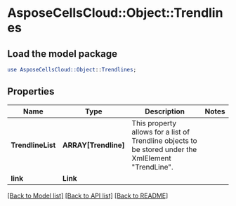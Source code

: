 # AsposeCellsCloud::Object::Trendlines 

## Load the model package
```perl
use AsposeCellsCloud::Object::Trendlines;
```

## Properties
Name | Type | Description | Notes
------------ | ------------- | ------------- | -------------
**TrendlineList** | **ARRAY[Trendline]** | This property allows for a list of Trendline objects to be stored under the XmlElement "TrendLine". |
**link** | **Link** |  |  

[[Back to Model list]](../README.md#documentation-for-models) [[Back to API list]](../README.md#documentation-for-api-endpoints) [[Back to README]](../README.md)

